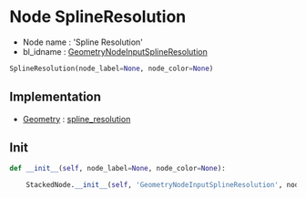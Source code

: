 # Node SplineResolution

- Node name : 'Spline Resolution'
- bl_idname : [GeometryNodeInputSplineResolution](https://docs.blender.org/api/current/bpy.types.{bl_idname}.html)


``` python
SplineResolution(node_label=None, node_color=None)
```
## Implementation

- [Geometry](/docs/GeoNodes/Geometry.md) : [spline_resolution](/docs/GeoNodes/Geometry.md#spline_resolution)

## Init

``` python
def __init__(self, node_label=None, node_color=None):

    StackedNode.__init__(self, 'GeometryNodeInputSplineResolution', node_label=node_label, node_color=node_color)
```
